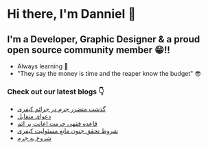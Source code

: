 # Hi there, I'm Danniel 👋 

## I'm a Developer, Graphic Designer & a proud open source community member 😁!!

- Always learning 🧐
- "They say the money is time and the reaper know the budget" 😎

### Check out our latest blogs 👇

<!-- BLOG-POST-LIST:START -->
- [گذشت  متضرر جرم  در جرائم کیفری](https://hesabraslaw.com/blog/%DA%AF%D8%B0%D8%B4%D8%AA-%D9%85%D8%AA%D8%B6%D8%B1%D8%B1-%D8%AC%D8%B1%D9%85-%D8%AF%D8%B1-%D8%AC%D8%B1%D8%A7%D8%A6%D9%85-%DA%A9%DB%8C%D9%81%D8%B1%DB%8C/)
- [دعوای متقابل](https://hesabraslaw.com/blog/%D8%AF%D8%B9%D9%88%D8%A7%DB%8C-%D9%85%D8%AA%D9%82%D8%A7%D8%A8%D9%84/)
- [قاعده فقهی حرمت اعانت بر اثم](https://hesabraslaw.com/blog/%D9%82%D8%A7%D8%B9%D8%AF%D9%87-%D9%81%D9%82%D9%87%DB%8C-%D8%AD%D8%B1%D9%85%D8%AA-%D8%A7%D8%B9%D8%A7%D9%86%D8%AA-%D8%A8%D8%B1-%D8%A7%D8%AB%D9%85/)
- [شروط تحقق جنون مانع مسئولیت کیفری](https://hesabraslaw.com/blog/%D8%B4%D8%B1%D9%88%D8%B7-%D8%AA%D8%AD%D9%82%D9%82-%D8%AC%D9%86%D9%88%D9%86-%D9%85%D8%A7%D9%86%D8%B9-%D9%85%D8%B3%D8%A6%D9%88%D9%84%DB%8C%D8%AA-%DA%A9%DB%8C%D9%81%D8%B1%DB%8C/)
- [شروع به جرم](https://hesabraslaw.com/blog/%D8%B4%D8%B1%D9%88%D8%B9-%D8%A8%D9%87-%D8%AC%D8%B1%D9%85/)
<!-- BLOG-POST-LIST:END -->
